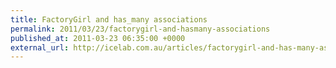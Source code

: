 ```yaml
---
title: FactoryGirl and has_many associations
permalink: 2011/03/23/factorygirl-and-hasmany-associations
published_at: 2011-03-23 06:35:00 +0000
external_url: http://icelab.com.au/articles/factorygirl-and-has-many-associations/
---
```

